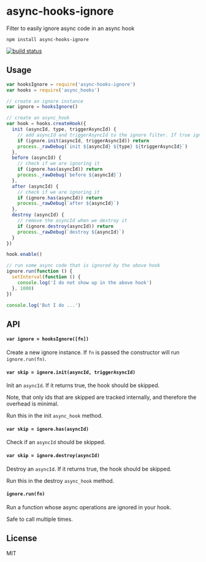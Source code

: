 # async-hooks-ignore

Filter to easily ignore async code in an async hook

```
npm install async-hooks-ignore
```

[![build status](https://travis-ci.org/mafintosh/async-hooks-ignore.svg?branch=master)](https://travis-ci.org/mafintosh/async-hooks-ignore)

## Usage

``` js
var hooksIgnore = require('async-hooks-ignore')
var hooks = require('async_hooks')

// create an ignore instance
var ignore = hooksIgnore()

// create an async_hook
var hook = hooks.createHook({
  init (asyncId, type, triggerAsyncId) {
    // add asyncId and triggerAsyncId to the ignore filter. If true ignore it.
    if (ignore.init(asyncId, triggerAsyncId)) return
    process._rawDebug(`init ${asyncId} ${type} ${triggerAsyncId}`)
  },
  before (asyncId) {
    // check if we are ignoring it
    if (ignore.has(asyncId)) return
    process._rawDebug(`before ${asyncId}`)
  },
  after (asyncId) {
    // check if we are ignoring it
    if (ignore.has(asyncId)) return
    process._rawDebug(`after ${asyncId}`)
  },
  destroy (asyncId) {
    // remove the asyncId when we destroy it
    if (ignore.destroy(asyncId)) return
    process._rawDebug(`destroy ${asyncId}`)
  }
})

hook.enable()

// run some async code that is ignored by the above hook
ignore.run(function () {
  setInterval(function () {
    console.log('I do not show up in the above hook')
  }, 1000)
})

console.log('But I do ...')
```

## API

#### `var ignore = hooksIgnore([fn])`

Create a new ignore instance. If `fn` is passed the constructor will run `ignore.run(fn)`.

#### `var skip = ignore.init(asyncId, triggerAsyncId)`

Init an `asyncId`. If it returns true, the hook should be skipped.

Note, that only ids that are skipped are tracked internally, and therefore the overhead is minimal.

Run this in the init `async_hook` method.

#### `var skip = ignore.has(asyncId)`

Check if an `asyncId` should be skipped.

#### `var skip = ignore.destroy(asyncId)`

Destroy an `asyncId`. If it returns true, the hook should be skipped.

Run this in the destroy `async_hook` method.

#### `ignore.run(fn)`

Run a function whose async operations are ignored in your hook.

Safe to call multiple times.

## License

MIT
